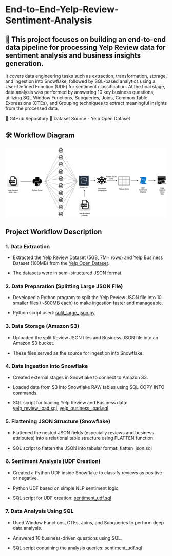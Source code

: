 # End-to-End-Yelp-Review-Sentiment-Analysis
## 📄 This project focuses on building an end-to-end data pipeline for processing Yelp Review data for sentiment analysis and business insights generation.
It covers data engineering tasks such as extraction, transformation, storage, and ingestion into Snowflake, followed by SQL-based analytics using a User-Defined Function (UDF) for sentiment classification.
At the final stage, data analysis was performed by answering 10 key business questions, utilizing SQL Window Functions, Subqueries, Joins, Common Table Expressions (CTEs), and Grouping techniques to extract meaningful insights from the processed data.

🔗 GitHub Repository
🔗 Dataset Source - Yelp Open Dataset

## 🛠️ Workflow Diagram
![Project Workflow](./images/project_workflow.png)

## Project Workflow Description
### 1. Data Extraction
- Extracted the Yelp Review Dataset (5GB, 7M+ rows) and Yelp Business Dataset (100MB) from the [Yelp Open Dataset](https://business.yelp.com/data/resources/open-dataset/).

- The datasets were in semi-structured JSON format.

### 2. Data Preparation (Splitting Large JSON File)
- Developed a Python program to split the Yelp Review JSON file into 10 smaller files (~500MB each) to make ingestion faster and manageable.

- Python script used: [split_large_json.py](./Scripts/split_large_file.py)

### 3. Data Storage (Amazon S3)
- Uploaded the split Review JSON files and Business JSON file into an Amazon S3 bucket.

- These files served as the source for ingestion into Snowflake.

### 4. Data Ingestion into Snowflake
- Created external stages in Snowflake to connect to Amazon S3.

- Loaded data from S3 into Snowflake RAW tables using SQL COPY INTO commands.

- SQL script for loading Yelp Review and Business data: [yelp_review_load.sql](./Snowflake_Queries/yelp_reviews_tables.sql),  [yelp_business_load.sql](./Snowflake_Queries/yelp_business_tables.sql) 

### 5. Flattening JSON Structure (Snowflake)
- Flattened the nested JSON fields (especially reviews and business attributes) into a relational table structure using FLATTEN function.

- SQL script to flatten the JSON into tabular format: flatten_json.sql

### 6. Sentiment Analysis (UDF Creation)
- Created a Python UDF inside Snowflake to classify reviews as positive or negative.

- Python UDF based on simple NLP sentiment logic.

- SQL script for UDF creation:  [sentiment_udf.sql](./Snowflake_Queries/analyze_sentiment_udf.sql) 

### 7. Data Analysis Using SQL
- Used Window Functions, CTEs, Joins, and Subqueries to perform deep data analysis.

- Answered 10 business-driven questions using SQL.

- SQL script containing the analysis queries: [sentiment_udf.sql](./Snowflake_Queries/answer_10_questions.sql)
